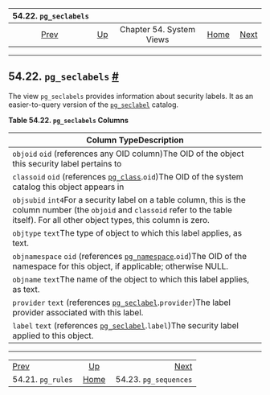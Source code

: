 <!--?xml version="1.0" encoding="UTF-8" standalone="no"?-->

|             54.22. `pg_seclabels`             |                                             |                          |                                                       |                                                       |
| :-------------------------------------------: | :------------------------------------------ | :----------------------: | ----------------------------------------------------: | ----------------------------------------------------: |
| [Prev](view-pg-rules.html "54.21. pg_rules")  | [Up](views.html "Chapter 54. System Views") | Chapter 54. System Views | [Home](index.html "PostgreSQL 17devel Documentation") |  [Next](view-pg-sequences.html "54.23. pg_sequences") |

***

## 54.22. `pg_seclabels` [#](#VIEW-PG-SECLABELS)

The view `pg_seclabels` provides information about security labels. It as an easier-to-query version of the [`pg_seclabel`](catalog-pg-seclabel.html "53.46. pg_seclabel") catalog.

**Table 54.22. `pg_seclabels` Columns**

| Column TypeDescription                                                                                                                                                                       |
| -------------------------------------------------------------------------------------------------------------------------------------------------------------------------------------------- |
| `objoid` `oid` (references any OID column)The OID of the object this security label pertains to                                                                                              |
| `classoid` `oid` (references [`pg_class`](catalog-pg-class.html "53.11. pg_class").`oid`)The OID of the system catalog this object appears in                                                |
| `objsubid` `int4`For a security label on a table column, this is the column number (the `objoid` and `classoid` refer to the table itself). For all other object types, this column is zero. |
| `objtype` `text`The type of object to which this label applies, as text.                                                                                                                     |
| `objnamespace` `oid` (references [`pg_namespace`](catalog-pg-namespace.html "53.32. pg_namespace").`oid`)The OID of the namespace for this object, if applicable; otherwise NULL.            |
| `objname` `text`The name of the object to which this label applies, as text.                                                                                                                 |
| `provider` `text` (references [`pg_seclabel`](catalog-pg-seclabel.html "53.46. pg_seclabel").`provider`)The label provider associated with this label.                                       |
| `label` `text` (references [`pg_seclabel`](catalog-pg-seclabel.html "53.46. pg_seclabel").`label`)The security label applied to this object.                                                 |

***

|                                               |                                                       |                                                       |
| :-------------------------------------------- | :---------------------------------------------------: | ----------------------------------------------------: |
| [Prev](view-pg-rules.html "54.21. pg_rules")  |      [Up](views.html "Chapter 54. System Views")      |  [Next](view-pg-sequences.html "54.23. pg_sequences") |
| 54.21. `pg_rules`                             | [Home](index.html "PostgreSQL 17devel Documentation") |                                 54.23. `pg_sequences` |
